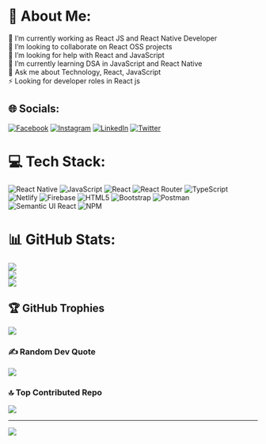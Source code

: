 # 💫 About Me:
🔭 I’m currently working as React JS and React Native Developer<br>👯 I’m looking to collaborate on React OSS projects<br>🤝 I’m looking for help with React and JavaScript<br>🌱 I’m currently learning DSA in JavaScript and React Native <br>💬 Ask me about Technology, React, JavaScript <br>⚡ Looking for developer roles in React js  <br>


## 🌐 Socials:
[![Facebook](https://img.shields.io/badge/Facebook-%231877F2.svg?logo=Facebook&logoColor=white)](https://facebook.com/kirankumar.rega) [![Instagram](https://img.shields.io/badge/Instagram-%23E4405F.svg?logo=Instagram&logoColor=white)](https://instagram.com/urstruelykiranr) [![LinkedIn](https://img.shields.io/badge/LinkedIn-%230077B5.svg?logo=linkedin&logoColor=white)](https://linkedin.com/in/kiranrega) [![Twitter](https://img.shields.io/badge/Twitter-%231DA1F2.svg?logo=Twitter&logoColor=white)](https://twitter.com/kiranrega) 

# 💻 Tech Stack:
![React Native](https://img.shields.io/badge/react_native-%2320232a.svg?style=plastic&logo=react&logoColor=%2361DAFB) ![JavaScript](https://img.shields.io/badge/javascript-%23323330.svg?style=plastic&logo=javascript&logoColor=%23F7DF1E) ![React](https://img.shields.io/badge/react-%2320232a.svg?style=plastic&logo=react&logoColor=%2361DAFB) ![React Router](https://img.shields.io/badge/React_Router-CA4245?style=plastic&logo=react-router&logoColor=white) ![TypeScript](https://img.shields.io/badge/typescript-%23007ACC.svg?style=plastic&logo=typescript&logoColor=white) ![Netlify](https://img.shields.io/badge/netlify-%23000000.svg?style=plastic&logo=netlify&logoColor=#00C7B7) ![Firebase](https://img.shields.io/badge/firebase-%23039BE5.svg?style=plastic&logo=firebase) ![HTML5](https://img.shields.io/badge/html5-%23E34F26.svg?style=plastic&logo=html5&logoColor=white) ![Bootstrap](https://img.shields.io/badge/bootstrap-%23563D7C.svg?style=plastic&logo=bootstrap&logoColor=white) ![Postman](https://img.shields.io/badge/Postman-FF6C37?style=plastic&logo=postman&logoColor=white) ![Semantic UI React](https://img.shields.io/badge/Semantic%20UI%20React-%2335BDB2.svg?style=plastic&logo=SemanticUIReact&logoColor=white) ![NPM](https://img.shields.io/badge/NPM-%23CB3837.svg?style=plastic&logo=npm&logoColor=white)

# 📊 GitHub Stats:
![](https://github-readme-stats.vercel.app/api?username=kiranrega&theme=dark&hide_border=true&include_all_commits=true&count_private=false)<br/>
![](https://github-readme-streak-stats.herokuapp.com/?user=kiranrega&theme=dark&hide_border=true)<br/>
![](https://github-readme-stats.vercel.app/api/top-langs/?username=kiranrega&theme=dark&hide_border=true&include_all_commits=true&count_private=false&layout=compact)

## 🏆 GitHub Trophies
![](https://github-profile-trophy.vercel.app/?username=kiranrega&theme=radical&no-frame=false&no-bg=true&margin-w=4)

### ✍️ Random Dev Quote
![](https://quotes-github-readme.vercel.app/api?type=horizontal&theme=radical)

### 🔝 Top Contributed Repo
![](https://github-contributor-stats.vercel.app/api?username=kiranrega&limit=5&theme=dark&combine_all_yearly_contributions=true)

---
[![](https://visitcount.itsvg.in/api?id=kiranrega&icon=0&color=0)](https://visitcount.itsvg.in)

<!-- Proudly created with GPRM ( https://gprm.itsvg.in ) -->
